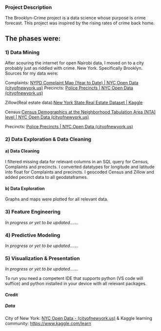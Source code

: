 ###  Project Description

The Brooklyn-Crime project is a data science whose purpose is crime forecast. This project was inspired by the rising rates of crime back home.


## The phases were: 
### 1) Data Mining
After scouring the internet for open Nairobi data, I moved on to a city probably just as riddled with crime. New York. Specifically Brooklyn. Sources for my data were:

Complaints: [NYPD Complaint Map (Year to Date) | NYC Open Data (cityofnewyork.us)](https://data.cityofnewyork.us/Public-Safety/NYPD-Complaint-Map-Year-to-Date-/2fra-mtpn)
Precincts: [Police Precincts | NYC Open Data (cityofnewyork.us)](https://data.cityofnewyork.us/Public-Safety/Police-Precincts/78dh-3ptz)

Zillow(Real estate data):[New York State Real Estate Dataset | Kaggle](https://www.kaggle.com/datasets/polartech/new-york-state-real-estate-dataset)

Census:[Census Demographics at the Neighborhood Tabulation Area (NTA) level | NYC Open Data (cityofnewyork.us)](https://data.cityofnewyork.us/City-Government/Census-Demographics-at-the-Neighborhood-Tabulation/rnsn-acs2)

Precincts: [Police Precincts | NYC Open Data (cityofnewyork.us)](https://data.cityofnewyork.us/Public-Safety/Police-Precincts/78dh-3ptz)

### 2) Data Exploration & Data Cleaning
#### a) Data Cleaning
I filtered missing data for relevant columns in an SQL query for Census, Complaints and precincts. 
I converted datatypes for longitude and latitude into float for Complaints and precincts.
I geocoded Census and Zillow and added pecinct data to all geodataframes.

#### b) Data Exploration
Graphs and maps were plotted for all relevant data. 

### 3) Feature Engineering
*In progress or yet to be updated.......*

### 4) Predictive Modeling
*In progress or yet to be updated.......*

### 5) Visualization & Presentation
*In progress or yet to be updated.......*

To run you need a competent IDE that supports python (VS code will suffice) and python installed in your device with all relevant packages.

#### Credit
##### Data
City of New York: [NYC Open Data - (cityofnewyork.us)](https://opendata.cityofnewyork.us/) & Kaggle learning community: https://www.kaggle.com/learn
